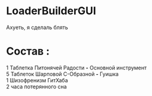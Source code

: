 # LoaderBuilderGUI
Ахуеть, я сделаль блять

#  Состав :
1 Таблетка Питонячей Радости **-** Основной инструмент\
5 Таблеток Шарповой С-Образной **-** Гуишка\
1 Шизофренизм ГитХаба\
2 часа потерянного сна
